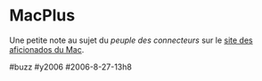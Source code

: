 # MacPlus

Une petite note au sujet du *peuple des connecteurs* sur le [site des aficionados du Mac](http://www.macplus.net/magplus/depeche-12183-bouquins-peuple-des).

#buzz #y2006 #2006-8-27-13h8
